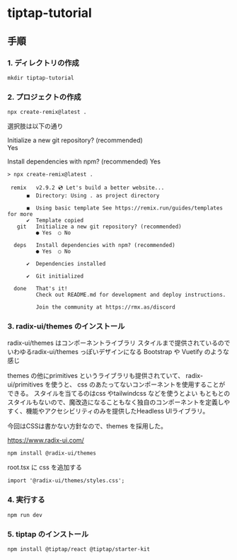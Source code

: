 # tiptap-tutorial

## 手順

### 1. ディレクトリの作成

```
mkdir tiptap-tutorial
```

### 2. プロジェクトの作成

```
npx create-remix@latest .
```

選択肢は以下の通り

Initialize a new git repository? (recommended)  
Yes

Install dependencies with npm? (recommended)
Yes

```
> npx create-remix@latest .

 remix   v2.9.2 💿 Let's build a better website...
      ◼  Directory: Using . as project directory

      ◼  Using basic template See https://remix.run/guides/templates for more
      ✔  Template copied
   git   Initialize a new git repository? (recommended)
         ● Yes  ○ No

  deps   Install dependencies with npm? (recommended)
         ● Yes  ○ No

      ✔  Dependencies installed

      ✔  Git initialized
  
  done   That's it!
         Check out README.md for development and deploy instructions.

         Join the community at https://rmx.as/discord
```

### 3. radix-ui/themes のインストール

radix-ui/themes はコンポーネントライブラリ
スタイルまで提供されているのでいわゆるradix-ui/themes っぽいデザインになる
Bootstrap や Vuetify のような感じ

themes の他にprimitives というライブラリも提供されていて、 radix-ui/primitives を使うと、
css のあたってないコンポーネントを使用することができる。
スタイルを当てるのはcss やtailwindcss などを使うとよい
もともとのスタイルもないので、魔改造になることもなく独自のコンポーネントを定義しやすく、機能やアクセシビリティのみを提供したHeadless UIライブラリ。

今回はCSSは書かない方針なので、themes を採用した。

https://www.radix-ui.com/

```
npm install @radix-ui/themes
```

root.tsx に css を追加する

```tsx
import '@radix-ui/themes/styles.css';
```

### 4. 実行する

```shell
npm run dev
```

### 5. tiptap のインストール

```shell
npm install @tiptap/react @tiptap/starter-kit
```
